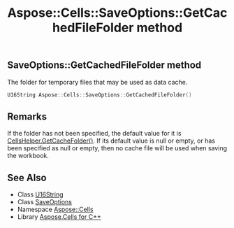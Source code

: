 ﻿---
title: Aspose::Cells::SaveOptions::GetCachedFileFolder method
linktitle: GetCachedFileFolder
second_title: Aspose.Cells for C++ API Reference
description: 'Aspose::Cells::SaveOptions::GetCachedFileFolder method. The folder for temporary files that may be used as data cache in C++.'
type: docs
weight: 900
url: /cpp/aspose.cells/saveoptions/getcachedfilefolder/
---
## SaveOptions::GetCachedFileFolder method


The folder for temporary files that may be used as data cache.

```cpp
U16String Aspose::Cells::SaveOptions::GetCachedFileFolder()
```

## Remarks


If the folder has not been specified, the default value for it is [CellsHelper.GetCacheFolder()](../../cellshelper/getcachefolder/). If its default value is null or empty, or has been specified as null or empty, then no cache file will be used when saving the workbook. 
## See Also

* Class [U16String](../../u16string/)
* Class [SaveOptions](../)
* Namespace [Aspose::Cells](../../)
* Library [Aspose.Cells for C++](../../../)
